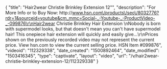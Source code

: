 {
    "title": "Hair2wear Christie Brinkley Extension  12\"",
    "description": "For More Info or to Buy Now: http:\/\/www.hsn.com\/products\/seo\/8032776?rdr=1&sourceid=youtube&cm_mmc=Social-_-Youtube-_-ProductVideo-_-099876\r\nHair2wear Christie Brinkley Hair Extension  \nNobody is born with supermodel looks, but that doesn't mean you can't have supermodel hair! This onepiece hair extension will quickly and easily give...\r\nPrices shown on the previously recorded video may not represent the current price.  View hsn.com to view the current selling price. HSN Item #099876",
    "videoid": "112329338",
    "date_created": "1500892464",
    "date_modified": "1503416345",
    "type": "captivate",
    "layout": "video",
    "url": "\/v\/hair2wear-christie-brinkley-extension-12\/112329338"
}